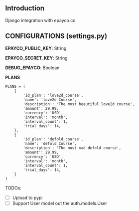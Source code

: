 ## Introduction
Django integration with epayco.co

## CONFIGURATIONS (settings.py)

**EPAYCO_PUBLIC_KEY**: String

**EPAYCO_SECRET_KEY**: String

**DEBUG_EPAYCO**: Boolean

**PLANS**
```
PLANS = (
    {
        'id_plan': 'love2d_course',
        'name': 'love2d Course',
        'description': 'The most beautiful love2d course',
        'amount': 29.99,
        'currency': 'USD',
        'interval': 'month',
        'interval_count': 1,
        'trial_days': 14,
    },
    {
        'id_plan': 'defold_course',
        'name': 'defold Course',
        'description': 'The most mad defold course',
        'amount': 29.99,
        'currency': 'USD',
        'interval': 'month',
        'interval_count': 1,
        'trial_days': 14,
    }
)
```
TODOs:
- [ ] Upload to pypi
- [ ] Support User model out the auth.models.User
